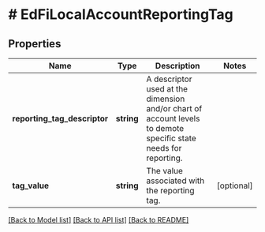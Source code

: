 # # EdFiLocalAccountReportingTag

## Properties

Name | Type | Description | Notes
------------ | ------------- | ------------- | -------------
**reporting_tag_descriptor** | **string** | A descriptor used at the dimension and/or chart of account levels to demote specific state needs for reporting. |
**tag_value** | **string** | The value associated with the reporting tag. | [optional]

[[Back to Model list]](../../README.md#models) [[Back to API list]](../../README.md#endpoints) [[Back to README]](../../README.md)
